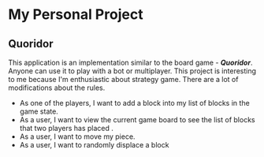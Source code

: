 # My Personal Project

## Quoridor 

This application is an implementation similar to the board game - ***Quoridor***. Anyone can use it to play with a bot or multiplayer. This project is interesting to me because I'm enthusiastic about strategy game. There are a lot of modifications about the rules. 

- As one of the players, I want to add a block into my list of blocks in the game state.
- As a user, I want to view the current game board to see the list of blocks that two players has placed .
- As a user, I want to move my piece.
- As a user, I want to randomly displace a block